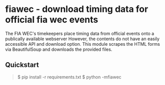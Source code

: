 fiawec - download timing data for official fia wec events
====

The FIA WEC's timekeepers place timing data from official events onto a publically available webserver
However, the contents do not have an easily accessible API and download option. This module
scrapes the HTML forms via BeautifulSoup and downloads the provided files.

Quickstart
----
> $ pip install -r requirements.txt
> $ python -mfiawec
